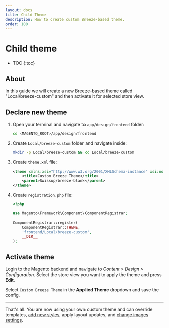 ```yaml
---
layout: docs
title: Child Theme
description: How to create custom Breeze-based theme.
order: 100
---
```


# Child theme

* TOC
{:toc}

## About

In this guide we will create a new Breeze-based theme called "Local/breeze-custom"
and then activate it for selected store view.

## Declare new theme

 1. Open your terminal and navigate to `app/design/frontend` folder:

    ```bash
    cd <MAGENTO_ROOT>/app/design/frontend
    ```

 2. Create `Local/breeze-custom` folder and navigate inside:

    ```bash
    mkdir -p Local/breeze-custom && cd Local/breeze-custom
    ```

 3. Create `theme.xml` file:

    ```xml
    <theme xmlns:xsi="http://www.w3.org/2001/XMLSchema-instance" xsi:noNamespaceSchemaLocation="urn:magento:framework:Config/etc/theme.xsd">
        <title>Custom Breeze Theme</title>
        <parent>Swissup/breeze-blank</parent>
    </theme>
    ```

 4. Create `registration.php` file:

    ```php
    <?php

    use Magento\Framework\Component\ComponentRegistrar;

    ComponentRegistrar::register(
        ComponentRegistrar::THEME,
        'frontend/Local/breeze-custom',
        __DIR__
    );
    ```

## Activate theme

Login to the Magento backend and navigate to _Content > Design > Configuration_.
Select the store view you want to apply the theme and press **Edit**.

Select `Custom Breeze Theme` in the **Applied Theme** dropdown and save the config.

---

That's all. You are now using your own custom theme and can override templates,
[add new styles](custom-styles), apply layout updates, and
[change images settings](image-dimensions).
